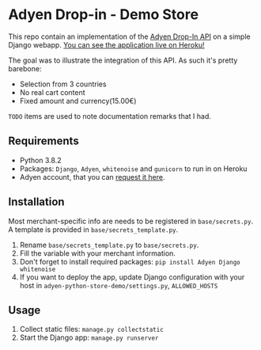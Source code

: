 # Adyen Drop-in - Demo Store

This repo contain an implementation of the [Adyen Drop-In API](https://docs.adyen.com/checkout/drop-in-web) on a simple Django webapp.
[You can see the application live on Heroku!](http://adyen-python-store-demo.herokuapp.com/)

The goal was to illustrate the integration of this API. As such it's pretty barebone:
* Selection from 3 countries
* No real cart content
* Fixed amount and currency(15.00€)

`TODO` items are used to note documentation remarks that I had.

## Requirements
* Python 3.8.2
* Packages: `Django`, `Adyen`, `whitenoise` and `gunicorn` to run in on Heroku
* Adyen account, that you can [request it here](https://www.adyen.com/home/discover/test-account-signup#form).

## Installation
Most merchant-specific info are needs to be registered in `base/secrets.py`. A template is provided in `base/secrets_template.py`.
1. Rename `base/secrets_template.py` to `base/secrets.py`.
1. Fill the variable with your merchant information.
1. Don't forget to install required packages: `pip install Adyen Django whitenoise`
1. If you want to deploy the app, update Django configuration with your host in `adyen-python-store-demo/settings.py`, `ALLOWED_HOSTS`

## Usage
1. Collect static files: `manage.py collectstatic`
1. Start the Django app: `manage.py runserver`
